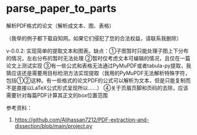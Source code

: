 # parse_paper_to_parts
解析PDF格式的论文（解析成文本、图、表格）

（我举的例子都下载自知网。如果它们侵犯了您的合法权益，请联系我删除）

v-0.0.2: 实现简单的提取文本和图表。缺点：①子图暂时只能处理子图上下分布的情况，左右分布的暂时无法处理 ②暂时仅考虑文本可编辑的情况，且仅在一篇论文上测试实现 ③有一些公式和表格无法通过PyMuPDF或者tabula-py提取，我猜应该还是需要用目标检测方法实现提取（我用的PyMuPDF无法解析特殊字符，包括①②这种。有一些格式的论文PDF的公式可以解析为文本，但是只能复制而不是直接以LaTeX公式形式呈现所以……）  ④关于页眉页脚和页码的去除，应该需要针对每篇PDF计算其正文的box位置范围

参考资料：
1. <https://github.com/Alihassan7212/PDF-extraction-and-dissection/blob/main/project.py>
